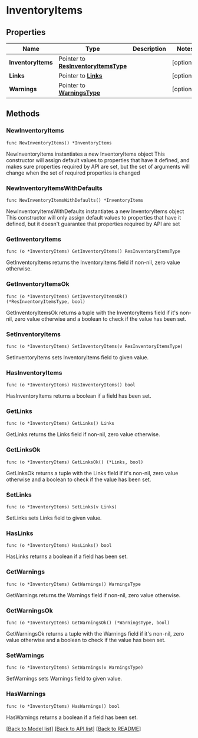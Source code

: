 # InventoryItems

## Properties

Name | Type | Description | Notes
------------ | ------------- | ------------- | -------------
**InventoryItems** | Pointer to [**ResInventoryItemsType**](ResInventoryItemsType.md) |  | [optional] 
**Links** | Pointer to [**Links**](Links.md) |  | [optional] 
**Warnings** | Pointer to [**WarningsType**](WarningsType.md) |  | [optional] 

## Methods

### NewInventoryItems

`func NewInventoryItems() *InventoryItems`

NewInventoryItems instantiates a new InventoryItems object
This constructor will assign default values to properties that have it defined,
and makes sure properties required by API are set, but the set of arguments
will change when the set of required properties is changed

### NewInventoryItemsWithDefaults

`func NewInventoryItemsWithDefaults() *InventoryItems`

NewInventoryItemsWithDefaults instantiates a new InventoryItems object
This constructor will only assign default values to properties that have it defined,
but it doesn't guarantee that properties required by API are set

### GetInventoryItems

`func (o *InventoryItems) GetInventoryItems() ResInventoryItemsType`

GetInventoryItems returns the InventoryItems field if non-nil, zero value otherwise.

### GetInventoryItemsOk

`func (o *InventoryItems) GetInventoryItemsOk() (*ResInventoryItemsType, bool)`

GetInventoryItemsOk returns a tuple with the InventoryItems field if it's non-nil, zero value otherwise
and a boolean to check if the value has been set.

### SetInventoryItems

`func (o *InventoryItems) SetInventoryItems(v ResInventoryItemsType)`

SetInventoryItems sets InventoryItems field to given value.

### HasInventoryItems

`func (o *InventoryItems) HasInventoryItems() bool`

HasInventoryItems returns a boolean if a field has been set.

### GetLinks

`func (o *InventoryItems) GetLinks() Links`

GetLinks returns the Links field if non-nil, zero value otherwise.

### GetLinksOk

`func (o *InventoryItems) GetLinksOk() (*Links, bool)`

GetLinksOk returns a tuple with the Links field if it's non-nil, zero value otherwise
and a boolean to check if the value has been set.

### SetLinks

`func (o *InventoryItems) SetLinks(v Links)`

SetLinks sets Links field to given value.

### HasLinks

`func (o *InventoryItems) HasLinks() bool`

HasLinks returns a boolean if a field has been set.

### GetWarnings

`func (o *InventoryItems) GetWarnings() WarningsType`

GetWarnings returns the Warnings field if non-nil, zero value otherwise.

### GetWarningsOk

`func (o *InventoryItems) GetWarningsOk() (*WarningsType, bool)`

GetWarningsOk returns a tuple with the Warnings field if it's non-nil, zero value otherwise
and a boolean to check if the value has been set.

### SetWarnings

`func (o *InventoryItems) SetWarnings(v WarningsType)`

SetWarnings sets Warnings field to given value.

### HasWarnings

`func (o *InventoryItems) HasWarnings() bool`

HasWarnings returns a boolean if a field has been set.


[[Back to Model list]](../README.md#documentation-for-models) [[Back to API list]](../README.md#documentation-for-api-endpoints) [[Back to README]](../README.md)


